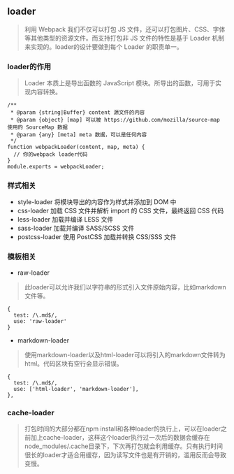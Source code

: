 ## loader
> 利用 Webpack 我们不仅可以打包 JS 文件，还可以打包图片、CSS、字体等其他类型的资源文件。而支持打包非 JS 文件的特性是基于 Loader 机制来实现的。loader的设计要做到每个 Loader 的职责单一。

### loader的作用
> Loader 本质上是导出函数的 JavaScript 模块。所导出的函数，可用于实现内容转换。

```
/**
 * @param {string|Buffer} content 源文件的内容
 * @param {object} [map] 可以被 https://github.com/mozilla/source-map 使用的 SourceMap 数据
 * @param {any} [meta] meta 数据，可以是任何内容
 */
function webpackLoader(content, map, meta) {
  // 你的webpack loader代码
}
module.exports = webpackLoader;
```
### 样式相关
- style-loader 将模块导出的内容作为样式并添加到 DOM 中
- css-loader 加载 CSS 文件并解析 import 的 CSS 文件，最终返回 CSS 代码
- less-loader 加载并编译 LESS 文件
- sass-loader 加载并编译 SASS/SCSS 文件
- postcss-loader 使用 PostCSS 加载并转换 CSS/SSS 文件
### 模板相关
- raw-loader
> 此loader可以允许我们以字符串的形式引入文件原始内容，比如markdown文件等。

```
{
  test: /\.md$/,
  use: 'raw-loader'
}
```
- markdown-loader
> 使用markdown-loader以及html-loader可以将引入的markdown文件转为html。代码区块有空行会显示错误。

```
{
  test: /\.md$/,
  use: ['html-loader', 'markdown-loader'],
},
```
### cache-loader
> 打包时间的大部分都在npm install和各种loader的执行上，可以在loader之前加上cache-loader，这样这个loader执行过一次后的数据会缓存在node_modules/.cache目录下，下次再打包就会利用缓存。只有执行时间很长的loader才适合用缓存，因为读写文件也是有开销的，滥用反而会导致变慢。
